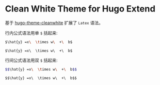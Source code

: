 # Clean White Theme for Hugo Extend

基于 [hugo-theme-cleanwhite](https://github.com/zhaohuabing/hugo-theme-cleanwhite) 扩展了 `Latex` 语法。

行内公式语法用单 `$` 括起来:

```bash
$\hat{y} =x\  \times w\  +\  b$
```

`$\hat{y} =x\  \times w\  +\  b$`

行间公式语法用双 `$` 括起来:

```bash
$$\hat{y} =x\  \times w\  +\  b$$
```

`$$\hat{y} =x\  \times w\  +\  b$$`
